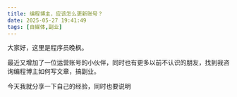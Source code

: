 ```yaml
---
title: 编程博主，应该怎么更新账号？
date: 2025-05-27 19:41:49
tags: [自媒体,副业]
---
```



大家好，这里是程序员晚枫。

最近又增加了一位运营账号的小伙伴，同时也有更多以前不认识的朋友，找到我咨询编程博主如何写文章，搞副业。

今天我就分享一下自己的经验，同时也要说明
